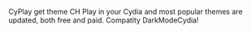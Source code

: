 CyPlay get theme CH Play in your Cydia and most popular themes are updated, both free and paid. Compatity DarkModeCydia!